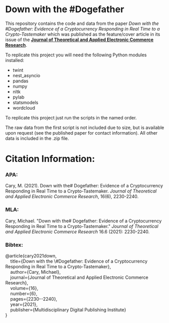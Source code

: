 # Down with the #Dogefather

This repository contains the code and data from the paper *Down with the #Dogefather: Evidence of a Cryptocurrency Responding in Real Time to a Crypto-Tastemaker* which was published as the feature/cover article in its issue of the [**Journal of Theoretical and Applied Electronic Commerce Research**](https://www.mdpi.com/0718-1876/16/6/123).

To replicate this project you will need the following Python modules installed:

* twint
* nest_asyncio
* pandas
* numpy
* nltk
* pylab
* statsmodels
* wordcloud

To replicate this project just run the scripts in the named order.

The raw data from the first script is not included due to size, but is available upon request (see the published paper for contact information). All other data is included in the .zip file.

# Citation Information:

### APA:

Cary, M. (2021). Down with the# Dogefather: Evidence of a Cryptocurrency Responding in Real Time to a Crypto-Tastemaker. *Journal of Theoretical and Applied Electronic Commerce Research*, 16(6), 2230-2240.

### MLA:

Cary, Michael. "Down with the# Dogefather: Evidence of a Cryptocurrency Responding in Real Time to a Crypto-Tastemaker." *Journal of Theoretical and Applied Electronic Commerce Research* 16.6 (2021): 2230-2240.

### Bibtex:

@article{cary2021down,\
&nbsp;&nbsp;&nbsp;&nbsp;title={Down with the \\#Dogefather: Evidence of a Cryptocurrency Responding in Real Time to a Crypto-Tastemaker},\
&nbsp;&nbsp;&nbsp;&nbsp;author={Cary, Michael},\
&nbsp;&nbsp;&nbsp;&nbsp;journal={Journal of Theoretical and Applied Electronic Commerce Research},\
&nbsp;&nbsp;&nbsp;&nbsp;volume={16},\
&nbsp;&nbsp;&nbsp;&nbsp;number={6},\
&nbsp;&nbsp;&nbsp;&nbsp;pages={2230--2240},\
&nbsp;&nbsp;&nbsp;&nbsp;year={2021},\
&nbsp;&nbsp;&nbsp;&nbsp;publisher={Multidisciplinary Digital Publishing Institute}\
}
